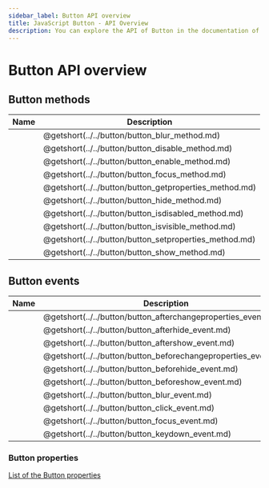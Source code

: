 ```yaml
---
sidebar_label: Button API overview
title: JavaScript Button - API Overview 
description: You can explore the API of Button in the documentation of the DHTMLX JavaScript UI library. Browse developer guides and API reference, try out code examples and live demos, and download a free 30-day evaluation version of DHTMLX Suite 7.
---
```


# Button API overview

## Button methods

| Name                                               | Description                                               |
| ------------------------------------------------- | --------------------------------------------------------- |
| [](../../button/button_blur_method.md)          | @getshort(../../button/button_blur_method.md)          |
| [](../../button/button_disable_method.md)       | @getshort(../../button/button_disable_method.md)       |
| [](../../button/button_enable_method.md)        | @getshort(../../button/button_enable_method.md)        |
| [](../../button/button_focus_method.md)         | @getshort(../../button/button_focus_method.md)         |
| [](../../button/button_getproperties_method.md) | @getshort(../../button/button_getproperties_method.md) |
| [](../../button/button_hide_method.md)          | @getshort(../../button/button_hide_method.md)          |
| [](../../button/button_isdisabled_method.md)    | @getshort(../../button/button_isdisabled_method.md)    |
| [](../../button/button_isvisible_method.md)     | @getshort(../../button/button_isvisible_method.md)     |
| [](../../button/button_setproperties_method.md) | @getshort(../../button/button_setproperties_method.md) |
| [](../../button/button_show_method.md)          | @getshort(../../button/button_show_method.md)          |

## Button events

| Name                                                    | Description                                                    |
| ------------------------------------------------------- | -------------------------------------------------------------- |
| [](../../button/button_afterchangeproperties_event.md)  | @getshort(../../button/button_afterchangeproperties_event.md)  |
| [](../../button/button_afterhide_event.md)              | @getshort(../../button/button_afterhide_event.md)              |
| [](../../button/button_aftershow_event.md)              | @getshort(../../button/button_aftershow_event.md)              |
| [](../../button/button_beforechangeproperties_event.md) | @getshort(../../button/button_beforechangeproperties_event.md) |
| [](../../button/button_beforehide_event.md)             | @getshort(../../button/button_beforehide_event.md)             |
| [](../../button/button_beforeshow_event.md)             | @getshort(../../button/button_beforeshow_event.md)             |
| [](../../button/button_blur_event.md)                   | @getshort(../../button/button_blur_event.md)                   |
| [](../../button/button_click_event.md)                  | @getshort(../../button/button_click_event.md)                  |
| [](../../button/button_focus_event.md)                  | @getshort(../../button/button_focus_event.md)                  |
| [](../../button/button_keydown_event.md)                | @getshort(../../button/button_keydown_event.md)                |

### Button properties

[List of the Button properties](form/api/button/api_button_properties.md)
